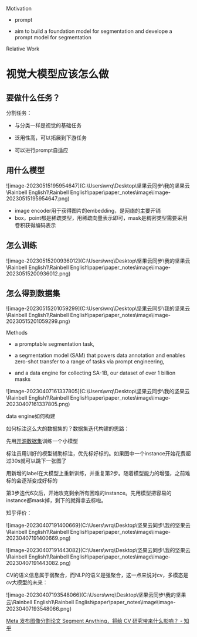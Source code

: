 Motivation

- prompt

- aim to build a foundation model for segmentation and develope a prompt model for segmentation 

Relative Work

# 视觉大模型应该怎么做

## 要做什么任务？

分割任务：

- 与分类一样是视觉的基础任务

- 泛用性高，可以拓展到下游任务

- 可以进行prompt自适应

## 用什么模型

![image-20230515195954647](C:\Users\wrq\Desktop\坚果云同步\我的坚果云\Rainbell English1\Rainbell English\paper\paper_notes\image\image-20230515195954647.png)

- image encoder用于获得图片的embedding，是网络的主要开销
- box，point都是稀疏类型，用稀疏向量表示即可，mask是稠密类型需要采用卷积获得编码表示

## 怎么训练

![image-20230515200936012](C:\Users\wrq\Desktop\坚果云同步\我的坚果云\Rainbell English1\Rainbell English\paper\paper_notes\image\image-20230515200936012.png)



## 怎么得到数据集

![image-20230515201059299](C:\Users\wrq\Desktop\坚果云同步\我的坚果云\Rainbell English1\Rainbell English\paper\paper_notes\image\image-20230515201059299.png)



Methods

- a promptable segmentation task, 

- a segmentation model (SAM) that powers data annotation and enables zero-shot transfer to a range of tasks via prompt engineering, 

- and a data engine for collecting SA-1B, our dataset of over 1 billion masks

![image-20230407161337805](C:\Users\wrq\Desktop\坚果云同步\我的坚果云\Rainbell English1\Rainbell English\paper\paper_notes\image\image-20230407161337805.png)



data engine如何构建

如何标注这么大的数据集的？数据集迭代构建的思路：

先用[开源数据集](https://www.zhihu.com/search?q=开源数据集&search_source=Entity&hybrid_search_source=Entity&hybrid_search_extra={"sourceType"%3A"answer"%2C"sourceId"%3A2970661922})训练一个小模型

 标注员用训好的模型辅助标注，优先标好标的。如果图中一个instance开始花费超过30s就可以跳下一张图了

 用新增的label在大模型上重新训练，并重复第2步。随着模型能力的增强，之前难标的会逐渐变成好标的

 第3步迭代6次后，开始攻克剩余所有困难的instance。先用模型把容易的instance都mask掉，剩下的就得拿去标啦。



知乎评价：



![image-20230407191400669](C:\Users\wrq\Desktop\坚果云同步\我的坚果云\Rainbell English1\Rainbell English\paper\paper_notes\image\image-20230407191400669.png)

![image-20230407191443082](C:\Users\wrq\Desktop\坚果云同步\我的坚果云\Rainbell English1\Rainbell English\paper\paper_notes\image\image-20230407191443082.png)

CV的语义信息属于弱聚合，而NLP的语义是强聚合，这一点来说对cv，多模态是cv大模型的未来：

![image-20230407193548066](C:\Users\wrq\Desktop\坚果云同步\我的坚果云\Rainbell English1\Rainbell English\paper\paper_notes\image\image-20230407193548066.png)

[Meta 发布图像分割论文 Segment Anything，将给 CV 研究带来什么影响？ - 知乎 ](https://www.zhihu.com/question/593914819)

